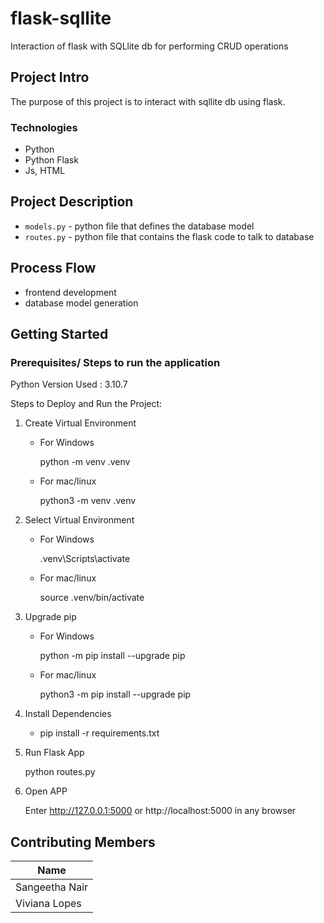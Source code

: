 # flask-sqllite
Interaction of flask with SQLlite db for performing CRUD operations

## Project Intro
The purpose of this project is to interact with sqllite db using flask.

### Technologies
* Python
* Python Flask
* Js, HTML

## Project Description
* `models.py` - python file that defines the database model
* `routes.py` - python file that contains the flask code to talk to database

## Process Flow
- frontend development
- database model generation

## Getting Started

### Prerequisites/ Steps to run the application

Python Version Used : 3.10.7

Steps to Deploy and Run the Project:
1. Create Virtual Environment
	- For Windows
		
		python -m venv .venv
	- For mac/linux
		
		python3 -m venv .venv
	
2. Select Virtual Environment
	- For Windows
	
		.venv\Scripts\activate
		
	- For mac/linux
	
		source .venv/bin/activate
		
	
3. Upgrade pip
	- For Windows
		
		python -m pip install --upgrade pip
	- For mac/linux
		
		python3 -m pip install --upgrade pip
	
4. Install Dependencies
	- pip install -r requirements.txt
	
5. Run Flask App
	
	python routes.py
	
6. Open APP
	
	Enter http://127.0.0.1:5000 or http://localhost:5000 in any browser
	
## Contributing Members

|Name     |
|---------|
| Sangeetha Nair |
| Viviana Lopes |
